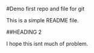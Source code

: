 #Demo first repo and file for git

This is a simple README file.

##HEADING 2

I hope this isnt much of problem.